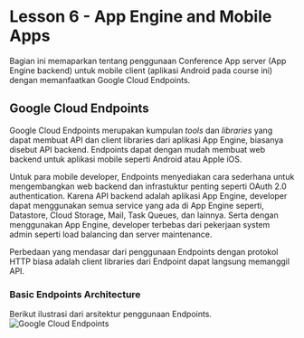# Lesson 6 - App Engine and Mobile Apps

Bagian ini memaparkan tentang penggunaan Conference App server (App Engine backend)
untuk mobile client (aplikasi Android pada course ini) dengan memanfaatkan
Google Cloud Endpoints.

## Google Cloud Endpoints
Google Cloud Endpoints merupakan kumpulan _tools_ dan _libraries_ yang dapat
membuat API dan client libraries dari aplikasi App Engine, biasanya disebut API backend.
Endpoints dapat dengan mudah membuat web backend untuk aplikasi mobile seperti Android
atau Apple iOS.

Untuk para mobile developer, Endpoints menyediakan cara sederhana untuk mengembangkan
web backend dan infrastuktur penting seperti OAuth 2.0 authentication. Karena API backend
adalah aplikasi App Engine, developer dapat menggunakan semua service yang ada di App Engine
seperti, Datastore, Cloud Storage, Mail, Task Queues, dan lainnya. Serta dengan menggunakan
App Engine, developer terbebas dari pekerjaan system admin seperti load balancing dan server
maintenance.

Perbedaan yang mendasar dari penggunaan Endpoints dengan protokol HTTP biasa adalah client
libraries dari Endpoint dapat langsung memanggil API.

### Basic Endpoints Architecture
Berikut ilustrasi dari arsitektur penggunaan Endpoints.
![Google Cloud Endpoints](https://cloud.google.com/appengine/docs/images/endpoints.png)
